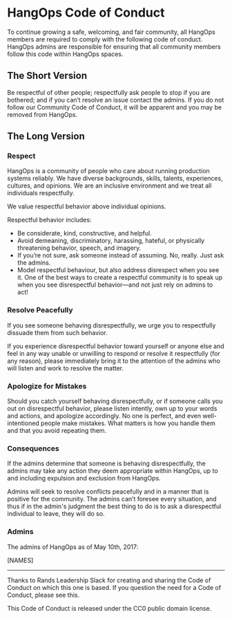 # HangOps Code of Conduct

To continue growing a safe, welcoming, and fair community, all HangOps members are required to comply with the following code of conduct. HangOps admins are responsible for ensuring that all community members follow this code within HangOps spaces.

## The Short Version

Be respectful of other people; respectfully ask people to stop if you are bothered; and if you can’t resolve an issue contact the admins. If you do not follow our Community Code of Conduct, it will be apparent and you may be removed from HangOps.

## The Long Version

### Respect

HangOps is a community of people who care about running production systems reliably. We have diverse backgrounds, skills, talents, experiences, cultures, and opinions. We are an inclusive environment and we treat all individuals respectfully.

We value respectful behavior above individual opinions.

Respectful behavior includes:

* Be considerate, kind, constructive, and helpful.
* Avoid demeaning, discriminatory, harassing, hateful, or physically threatening behavior, speech, and imagery.
* If you’re not sure, ask someone instead of assuming. No, really. Just ask the admins.
* Model respectful behaviour, but also address disrespect when you see it. One of the best ways to create a respectful community is to speak up when you see disrespectful behavior—and not just rely on admins to act!

### Resolve Peacefully

If you see someone behaving disrespectfully, we urge you to respectfully dissuade them from such behavior.

If you experience disrespectful behavior toward yourself or anyone else and feel in any way unable or unwilling to respond or resolve it respectfully (for any reason), please immediately bring it to the attention of the admins who will listen and work to resolve the matter.

### Apologize for Mistakes

Should you catch yourself behaving disrespectfully, or if someone calls you out on disrespectful behavior, please listen intently, own up to your words and actions, and apologize accordingly. No one is perfect, and even well-intentioned people make mistakes. What matters is how you handle them and that you avoid repeating them.

### Consequences

If the admins determine that someone is behaving disrespectfully, the admins may take any action they deem appropriate within HangOps, up to and including expulsion and exclusion from HangOps.

Admins will seek to resolve conflicts peacefully and in a manner that is positive for the community. The admins can’t foresee every situation, and thus if in the admin's judgment the best thing to do is to ask a disrespectful individual to leave, they will do so.

### Admins

The admins of HangOps as of May 10th, 2017:

[NAMES]

---

Thanks to Rands Leadership Slack for creating and sharing the Code of Conduct on which this one is based. If you question the need for a Code of Conduct, please see this.

This Code of Conduct is released under the CC0 public domain license.
